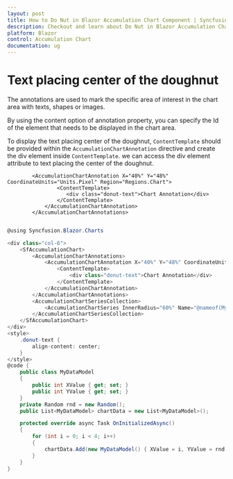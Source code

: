 ```yaml
---
layout: post
title: How to Do Nut in Blazor Accumulation Chart Component | Syncfusion
description: Checkout and learn about Do Nut in Blazor Accumulation Chart component of Syncfusion, and more details.
platform: Blazor
control: Accumulation Chart
documentation: ug
---
```


# Text placing center of the doughnut

The annotations are used to mark the specific area of interest in the chart area with texts, shapes or images.

By using the content option of annotation property, you can specify the Id of the element that needs to be displayed in the chart area.

To display the text placing center of the doughnut, `ContentTemplate` should be provided within the `AccumulationChartAnnotation` directive and create the div element inside `ContentTemplate`. we can access the div element attribute to text placing the center of the doughnut.

```razor
        <AccumulationChartAnnotation X="40%" Y="48%" CoordinateUnits="Units.Pixel" Region="Regions.Chart">
                <ContentTemplate>
                   <div class="donut-text">Chart Annotation</div>
                </ContentTemplate>
            </AccumulationChartAnnotation>
        </AccumulationChartAnnotations>
```

```csharp

@using Syncfusion.Blazor.Charts

<div class="col-6">
    <SfAccumulationChart>
        <AccumulationChartAnnotations>
            <AccumulationChartAnnotation X="40%" Y="48%" CoordinateUnits="Units.Pixel" Region="Regions.Chart">
                <ContentTemplate>
                    <div class="donut-text">Chart Annotation</div>
                </ContentTemplate>
            </AccumulationChartAnnotation>
        </AccumulationChartAnnotations>
        <AccumulationChartSeriesCollection>
            <AccumulationChartSeries InnerRadius="60%" Name="@nameof(MyDataModel.XValue)" DataSource="@chartData" YName="@nameof(MyDataModel.YValue)" XName="@nameof(MyDataModel.XValue)"></AccumulationChartSeries>
        </AccumulationChartSeriesCollection>
    </SfAccumulationChart>
</div>
<style>
    .donut-text {
        align-content: center;
    }
</style>
@code {
    public class MyDataModel
    {
        public int XValue { get; set; }
        public int YValue { get; set; }
    }
    private Random rnd = new Random();
    public List<MyDataModel> chartData = new List<MyDataModel>();

    protected override async Task OnInitializedAsync()
    {
        for (int i = 0; i < 4; i++)
        {
            chartData.Add(new MyDataModel() { XValue = i, YValue = rnd.Next(10, 100) });
        }
    }
}


```